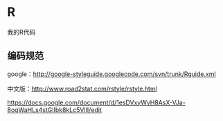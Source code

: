 R
=

我的R代码

## 编码规范

google：http://google-styleguide.googlecode.com/svn/trunk/Rguide.xml

中文版：http://www.road2stat.com/rstyle/rstyle.html

https://docs.google.com/document/d/1esDVxyWvH8AsX-VJa-8oqWaHLs4stGlIbk8kLc5VlII/edit

